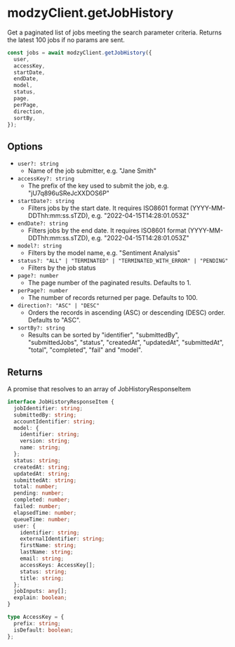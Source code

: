 
# modzyClient.getJobHistory

Get a paginated list of jobs meeting the search parameter criteria. Returns the latest 100 jobs if no params are sent.

```javascript
const jobs = await modzyClient.getJobHistory({
  user,
  accessKey,
  startDate,
  endDate,
  model,
  status,
  page,
  perPage,
  direction,
  sortBy,
});
```

## Options

- `user?: string`
  - Name of the job submitter, e.g. "Jane Smith"
- `accessKey?: string`
  - The prefix of the key used to submit the job, e.g. "jU7q896uSReJcXXDOS6P"
- `startDate?: string`
  - Filters jobs by the start date. It requires ISO8601 format (YYYY-MM-DDThh:mm:ss.sTZD), e.g. "2022-04-15T14:28:01.053Z"
- `endDate?: string`
  - Filters jobs by the end date. It requires ISO8601 format (YYYY-MM-DDThh:mm:ss.sTZD), e.g. "2022-04-15T14:28:01.053Z"
- `model?: string`
  - Filters by the model name, e.g. "Sentiment Analysis"
- `status?: "ALL" | "TERMINATED" | "TERMINATED_WITH_ERROR" | "PENDING"`
  - Filters by the job status
- `page?: number`
  - The page number of the paginated results. Defaults to 1.
- `perPage?: number`
  - The number of records returned per page. Defaults to 100.
- `direction?: "ASC" | "DESC"`
  - Orders the records in ascending (ASC) or descending (DESC) order. Defaults to "ASC".
- `sortBy?: string`
  - Results can be sorted by "identifier", "submittedBy", "submittedJobs", "status", "createdAt", "updatedAt", "submittedAt", "total", "completed", "fail" and "model".

## Returns

A promise that resolves to an array of JobHistoryResponseItem

```typescript
interface JobHistoryResponseItem {
  jobIdentifier: string;
  submittedBy: string;
  accountIdentifier: string;
  model: {
    identifier: string;
    version: string;
    name: string;
  };
  status: string;
  createdAt: string;
  updatedAt: string;
  submittedAt: string;
  total: number;
  pending: number;
  completed: number;
  failed: number;
  elapsedTime: number;
  queueTime: number;
  user: {
    identifier: string;
    externalIdentifier: string;
    firstName: string;
    lastName: string;
    email: string;
    accessKeys: AccessKey[];
    status: string;
    title: string;
  };
  jobInputs: any[];
  explain: boolean;
}

type AccessKey = {
  prefix: string;
  isDefault: boolean;
};
```